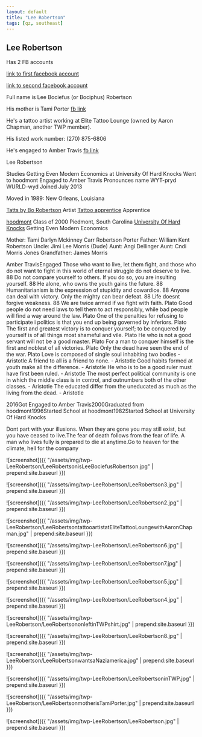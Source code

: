 ```yaml
---
layout: default
title: "Lee Robertson"
tags: [qz, southeast]
---
```



## Lee Robertson

Has 2 FB accounts

[link to first facebook account](https://www.facebook.com/100006383190293)

[link to second facebook account](https://www.facebook.com/100011698052210)

Full name is Lee Bociefus (or Bociphus) Robertson

His mother is Tami Porter [fb link](https://www.facebook.com/100010588355377)

He's a tattoo artist working at Elite Tattoo Lounge (owned by Aaron Chapman, another TWP member).

His listed work number: (270) 875-6806

He's engaged to Amber Travis [fb link](https://www.facebook.com/100001078486429)


 Lee Robertson


 Studies Getting Even Modern Economics at University Of Hard Knocks Went to hoodmont Engaged to Amber Travis Pronounces name WYT-pryd WURLD-wyd Joined July 2013

Moved in 1989: New Orleans, Louisiana

[Tatts by Bo Robertson](https://www.facebook.com/tattsbyborobertson/) Artist
[Tattoo apprentice](https://www.facebook.com/TattooApprentice/) Apprentice

[hoodmont](https://www.facebook.com/pages/hoodmont/1436070186690394) Class of 2000  Piedmont, South Carolina
[University Of Hard Knocks](https://www.facebook.com/University-Of-Hard-Knocks-155373674508152/) Getting Even Modern Economics

Mother: Tami Darlyn Mckinney Carr Robertson Porter
Father: William Kent Robertson
Uncle: Jimi Lee Morris (Dude)
Aunt: Angi Dellinger
Aunt: Cndi Morris Jones
Grandfather: James Morris

Amber TravisEngaged
 Those who want to live, let them fight, and those who do not want to fight in this world of eternal struggle do not deserve to live. 88  Do not compare yourself to others. If you do so, you are insulting yourself. 88  He alone, who owns the youth gains the future. 88   Humanitarianism is the expression of stupidity and cowardice. 88   Anyone can deal with victory. Only the mighty can bear defeat. 88   Life doesnt forgive weakness. 88  We are twice armed if we fight with faith.  Plato   Good people do not need laws to tell them to act responsibly, while bad people will find a way around the law.  Plato   One of the penalties for refusing to participate i politics is that you end up being governed by inferiors.  Plato   The first and greatest victory is to conquer yourself; to be conquered by yourself is of all things most shameful and vile.  Plato  He who is not a good servant will not be a good master.  Plato  For a man to conquer himself is the first and noblest of all victories.  Plato   Only the dead have seen the end of the war.  Plato   Love is composed of single soul inhabiting two bodies - Aristotle  A friend to all is a friend to none. - Aristotle   Good habits formed at youth make all the difference. - Aristotle   He who is to be a good ruler must have first been ruled. - Aristotle   The most perfect political community is one in which the middle class is in control, and outnumbers both of the other classes. - Aristotle   The educated differ from the uneducated as much as the living from the dead. - Aristotle

2016Got Engaged to Amber Travis2000Graduated from hoodmont1996Started School at hoodmont1982Started School at University Of Hard Knocks

Dont part with your illusions. When they are gone you may still exist, but you have ceased to live.The fear of death follows from the fear of life. A man who lives fully is prepared to die at anytime.Go to heaven for the climate, hell for the company



![screenshot]({{ "/assets/img/twp-LeeRobertson/LeeRobertsonisLeeBociefusRobertson.jpg" | prepend:site.baseurl }})


![screenshot]({{ "/assets/img/twp-LeeRobertson/LeeRobertson3.jpg" | prepend:site.baseurl }})


![screenshot]({{ "/assets/img/twp-LeeRobertson/LeeRobertson2.jpg" | prepend:site.baseurl }})


![screenshot]({{ "/assets/img/twp-LeeRobertson/LeeRobertsontattooartistatEliteTattooLoungewithAaronChapman.jpg" | prepend:site.baseurl }})


![screenshot]({{ "/assets/img/twp-LeeRobertson/LeeRobertson6.jpg" | prepend:site.baseurl }})


![screenshot]({{ "/assets/img/twp-LeeRobertson/LeeRobertson7.jpg" | prepend:site.baseurl }})


![screenshot]({{ "/assets/img/twp-LeeRobertson/LeeRobertson5.jpg" | prepend:site.baseurl }})


![screenshot]({{ "/assets/img/twp-LeeRobertson/LeeRobertson4.jpg" | prepend:site.baseurl }})


![screenshot]({{ "/assets/img/twp-LeeRobertson/LeeRobertsononleftinTWPshirt.jpg" | prepend:site.baseurl }})


![screenshot]({{ "/assets/img/twp-LeeRobertson/LeeRobertson8.jpg" | prepend:site.baseurl }})


![screenshot]({{ "/assets/img/twp-LeeRobertson/LeeRobertsonwantsaNaziamerica.jpg" | prepend:site.baseurl }})


![screenshot]({{ "/assets/img/twp-LeeRobertson/LeeRobertsoninTWP.jpg" | prepend:site.baseurl }})


![screenshot]({{ "/assets/img/twp-LeeRobertson/LeeRobertsonmotherisTamiPorter.jpg" | prepend:site.baseurl }})


![screenshot]({{ "/assets/img/twp-LeeRobertson/LeeRobertson.jpg" | prepend:site.baseurl }})
